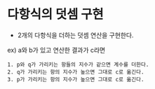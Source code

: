 # 다항식의 덧셈 구현

- 2개의 다항식을 더하는 덧셈 연산을 구현한다.


ex) a와 b가 있고 연산한 결과가 c라면

    1. p와 q가 가리키는 항들의 지수가 같으면 계수를 더한다.
    2. q가 가리키는 항의 지수가 높으면 그대로 c로 옮긴다.
    3. p가 가리키는 항의 지수가 높으면 그대로 c로 옮긴다.
